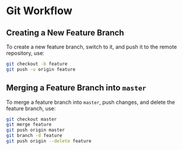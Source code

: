 # Git Workflow

## Creating a New Feature Branch

To create a new feature branch, switch to it, and push it to the remote repository, use:

```bash
git checkout -b feature
git push -u origin feature
```

## Merging a Feature Branch into `master`

To merge a feature branch into `master`, push changes, and delete the feature branch, use:

```bash
git checkout master
git merge feature
git push origin master
git branch -d feature
git push origin --delete feature
```
